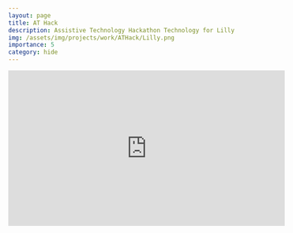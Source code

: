 ```yaml
---
layout: page
title: AT Hack
description: Assistive Technology Hackathon Technology for Lilly
img: /assets/img/projects/work/ATHack/Lilly.png
importance: 5
category: hide
---
```

<iframe width="560" height="315" src="https://www.youtube.com/embed/PEW-eqRvARg" title="YouTube video player" frameborder="0" allow="accelerometer; autoplay; clipboard-write; encrypted-media; gyroscope; picture-in-picture" allowfullscreen></iframe>

